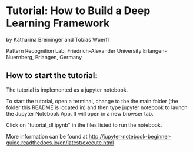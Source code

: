 # Tutorial: How to Build a Deep Learning Framework

by Katharina Breininger and Tobias Wuerfl

Pattern Recognition Lab, Friedrich-Alexander University Erlangen-Nuernberg, Erlangen, Germany

## How to start the tutorial:

The tutorial is implemented as a jupyter notebook. 

To start the tutorial, open a terminal, change to the the main folder (the folder this README is located in) and then type jupyter notebook to launch the Jupyter Notebook App. It will open in a new browser tab.

Click on "tutorial_dl.ipynb" in the files listed to run the notebook.

More information can be found at http://jupyter-notebook-beginner-guide.readthedocs.io/en/latest/execute.html